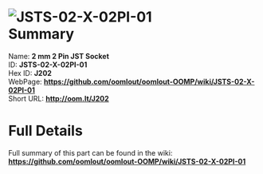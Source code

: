 
![JSTS-02-X-02PI-01](https://github.com/oomlout/oomlout-OOMP/blob/master/parts/JSTS-02-X-02PI-01/JSTS-02-X-02PI-01_420.jpg)   
Summary
=================
  
Name: __2 mm 2 Pin JST Socket__    
ID: __JSTS-02-X-02PI-01__   
Hex ID: __J202__   
WebPage: __https://github.com/oomlout/oomlout-OOMP/wiki/JSTS-02-X-02PI-01__   
Short URL: __http://oom.lt/J202__   

Full Details
==========================
Full summary of this part can be found in the wiki:   
__https://github.com/oomlout/oomlout-OOMP/wiki/JSTS-02-X-02PI-01__    

